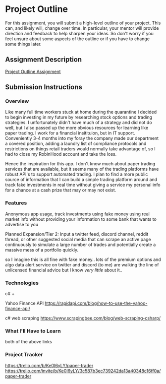 # Project Outline
For this assignment, you will submit a high-level outline of your project. This can, and likely will, change over time. In particular, your mentor will provide direction and feedback to help sharpen your ideas. So don't worry if you feel unsure about some aspects of the outline or if you have to change some things later.

## Assignment Description
[Project Outline Assignment](https://education.launchcode.org/liftoff/modules/assignments/project-outline)

## Submission Instructions

### Overview
Like many full time workers stuck at home during the quarantine I decided to begin investing in my future by researching stock options and trading strategies. I unfortunately didn't have much of a strategy and did not do well, but I also passed up the more obvious resources for learning like paper trading. I work for a financial insitituion, but in IT support. Conveniently 3-4 months into my foray the company made our department a covered position, adding a laundry list of compliance protocols and restrictions on things retail traders would normally take advantage of, so I had to close my RobinHood account and take the loss.

Hence the inspiration for this app. I don't know much about paper trading services that are available, but it seems many of the trading platforms have robust API's to support automated trading. I plan to find a more public source of information that I can build a simple trading platform around and track fake investments in real time without giving a service my personal info for a chance at a cash prize that may or may not exist.

### Features
Anonymous app usage, track investments using fake money using real market info without providing your information to some bank that wants to advertise to you

Planned Expansion/Tier 2: 
Input a twitter feed, discord channel, reddit thread, or other suggested social media that can scrape an active page continuously to simulate a large number of trades and potentially create a massive mess of a portfolio quickly.

so I imagine this is all fine with fake money.. lots of the premium options and algo data alert service on twitter and discord (to me) are walking the line of unlicensed financial advice but I know *very little* about it..

### Technologies
c# +

Yahoo Finance API
https://rapidapi.com/blog/how-to-use-the-yahoo-finance-api/

c# web scraping
https://www.scrapingbee.com/blog/web-scraping-csharp/

### What I'll Have to Learn
both of the above links

### Project Tracker
https://trello.com/b/Ke0I6yLY/paper-trader
https://trello.com/invite/b/Ke0I6yLY/3c587b3ec739242da13a40348c16ff0a/paper-trader
